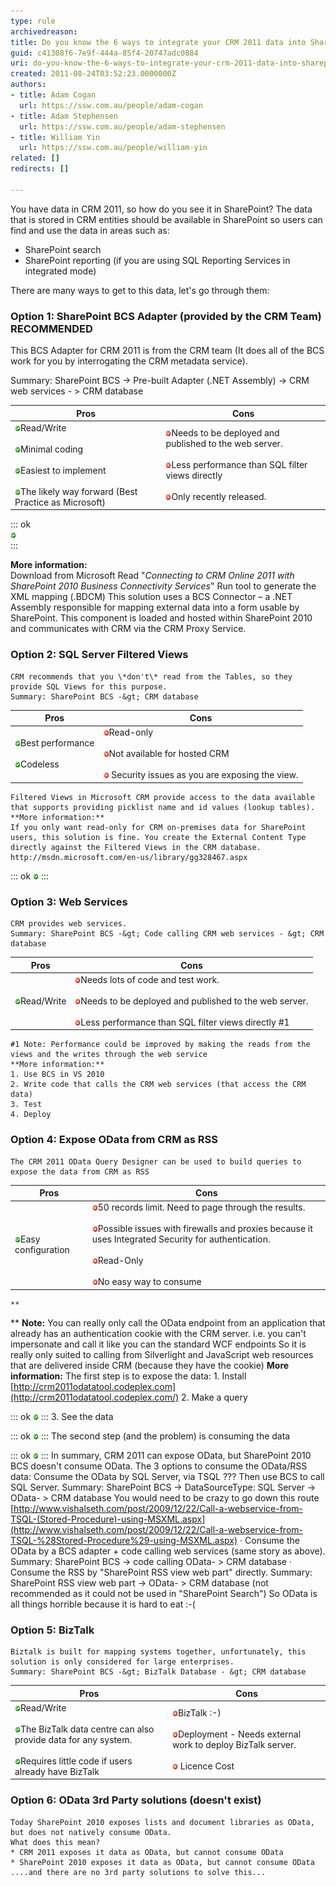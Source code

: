 ```yaml
---
type: rule
archivedreason: 
title: Do you know the 6 ways to integrate your CRM 2011 data into SharePoint 2010?
guid: c41308f6-7e9f-444a-85f4-20747adc0884
uri: do-you-know-the-6-ways-to-integrate-your-crm-2011-data-into-sharepoint-2010
created: 2011-08-24T03:52:23.0000000Z
authors:
- title: Adam Cogan
  url: https://ssw.com.au/people/adam-cogan
- title: Adam Stephensen
  url: https://ssw.com.au/people/adam-stephensen
- title: William Yin
  url: https://ssw.com.au/people/william-yin
related: []
redirects: []

---
```


You have data in CRM 2011, so how do you see it in SharePoint? The data that is stored in CRM entities should be available in SharePoint so users can find and use the data in areas such as:

* SharePoint search
* SharePoint reporting (if you are using SQL Reporting Services in integrated mode)


There are many ways to get to this data, let's go through them:

<!--endintro-->

### Option 1: SharePoint BCS Adapter (provided by the CRM Team) RECOMMENDED

This BCS Adapter for CRM 2011 is from the CRM team (It does all of the BCS work for you by interrogating the CRM metadata service).

Summary: SharePoint BCS -&gt; Pre-built Adapter (.NET Assembly) -&gt; CRM web services - &gt; CRM database


| Pros | Cons |
| --- | --- |
| ![clip_image002\[8\]](correct.gif "clip_image002[8]")Read/Write<br><br>![clip_image002\[9\]](correct.gif "clip_image002[9]")Minimal coding<br><br>![clip_image002\[10\]](correct.gif "clip_image002[10]")Easiest to implement<br><br>![clip_image002\[11\]](correct.gif "clip_image002[11]")The likely way forward (Best Practice as Microsoft) | ![clip_image004\[13\]](wrong.gif "clip_image004[13]")Needs to be deployed and published to the web server.<br><br>![clip_image004\[14\]](wrong.gif "clip_image004[14]")Less performance than SQL filter views directly<br><br>![clip_image004\[15\]](wrong.gif "clip_image004[15]")Only recently released. |


::: ok  
![](correct.gif)  
:::

**More information:**    
    Download from Microsoft
    Read "*Connecting to CRM Online 2011 with SharePoint 2010 Business Connectivity Services*"
    Run tool to generate the XML mapping (.BDCM)
    This solution uses a BCS Connector – a .NET Assembly responsible for mapping external data into a form usable by SharePoint. This component is loaded and hosted within SharePoint 2010 and communicates with CRM via the CRM Proxy Service.

### Option 2: SQL Server Filtered Views

    CRM recommends that you \*don't\* read from the Tables, so they provide SQL Views for this purpose.
    Summary: SharePoint BCS -&gt; CRM database


| Pros | Cons |
| --- | --- |
| ![clip_image002\[2\]](correct.gif "clip_image002[2]")Best performance<br><br>![clip_image002\[2\]](correct.gif "clip_image002[2]")Codeless | ![clip_image004](wrong.gif "clip_image004")Read-only<br><br>![clip_image004\[1\]](wrong.gif "clip_image004[1]")Not available for hosted CRM<br><br>![clip_image004\[2\]](wrong.gif "clip_image004[2]") Security issues as you are exposing the view. |

    Filtered Views in Microsoft CRM provide access to the data available that supports providing picklist name and id values (lookup tables).
    **More information:**
    If you only want read-only for CRM on-premises data for SharePoint users, this solution is fine. You create the External Content Type directly against the Filtered Views in the CRM database.
    http://msdn.microsoft.com/en-us/library/gg328467.aspx

::: ok
![Figure: The result of "SELECT \* FROM FilteredCtx\_Project". Use Office SharePoint Designer to hook this up](correct.gif)
:::

### Option 3: Web Services
    CRM provides web services.
    Summary: SharePoint BCS -&gt; Code calling CRM web services - &gt; CRM database


| Pros | Cons |
| --- | --- |
| ![clip_image002\[3\]](correct.gif "clip_image002[3]")Read/Write | ![clip_image004\[3\]](wrong.gif "clip_image004[3]")Needs lots of code and test work.<br><br>![clip_image004\[4\]](wrong.gif "clip_image004[4]")Needs to be deployed and published to the web server.<br><br>![clip_image004\[5\]](wrong.gif "clip_image004[5]")Less performance than SQL filter views directly #1 |

    #1 Note: Performance could be improved by making the reads from the views and the writes through the web service
    **More information:**
    1. Use BCS in VS 2010
    2. Write code that calls the CRM web services (that access the CRM data)
    3. Test
    4. Deploy

### Option 4: Expose OData from CRM as RSS
    The CRM 2011 OData Query Designer can be used to build queries to expose the data from CRM as RSS


| Pros | Cons |
| --- | --- |
| ![clip_image002\[4\]](correct.gif "clip_image002[4]")Easy configuration | ![clip_image004\[6\]](wrong.gif "clip_image004[6]")50 records limit. Need to page through the results.<br><br>![clip_image004\[7\]](wrong.gif "clip_image004[7]")Possible issues with firewalls and proxies because it uses Integrated Security for authentication.<br><br>![clip_image004\[8\]](wrong.gif "clip_image004[8]")Read-Only<br><br>![clip_image004\[9\]](wrong.gif "clip_image004[9]")No easy way to consume |

    **
** **Note:** You can really only call the OData endpoint from an application that already has an authentication cookie with the CRM server. 
i.e. you can't impersonate and call it like you can the standard WCF endpoints 
So it is really only suited to calling from Silverlight and JavaScript web resources that are delivered inside CRM (because they have the cookie)
    **More information:**
    The first step is to expose the data:
    1. Install [http://crm2011odatatool.codeplex.com](http://crm2011odatatool.codeplex.com/)
    2. Make a query

::: ok
![Figure: Designing a query](correct.gif)
:::
    3. See the data

::: ok
![Figure: See the data - RSS source for xtc\_countrySet](correct.gif)
:::
    The second step (and the problem) is consuming the data

::: ok
![Figure: BCS has no option to consume RSS data. Please Microsoft SharePoint Team, we need a new 'Data Source Type' = OData](correct.gif)
:::
    In summary, CRM 2011 can expose OData, but SharePoint 2010 BCS doesn't consume OData.
    The 3 options to consume the OData/RSS data:
    Consume the OData by SQL Server, via TSQL ???    Then use BCS to call SQL Server. 
Summary: SharePoint BCS -&gt; DataSourceType: SQL Server -&gt; OData- &gt; CRM database
    You would need to be crazy to go down this route [http://www.vishalseth.com/post/2009/12/22/Call-a-webservice-from-TSQL-(Stored-Procedure)-using-MSXML.aspx](http://www.vishalseth.com/post/2009/12/22/Call-a-webservice-from-TSQL-%28Stored-Procedure%29-using-MSXML.aspx)
    · Consume the OData by a BCS adapter + code calling web services (same story as above). 
Summary: SharePoint BCS -&gt; code calling OData- &gt; CRM database
    · Consume the RSS by "SharePoint RSS view web part" directly. 
Summary: SharePoint RSS view web part -&gt; OData- &gt; CRM database 
(not recommended as it could not be used in "SharePoint Search")
    So OData is all things horrible because it is hard to eat :-(

### Option 5: BizTalk

    Biztalk is built for mapping systems together, unfortunately, this solution is only considered for large enterprises.
    Summary: SharePoint BCS -&gt; BizTalk Database - &gt; CRM database


| Pros | Cons |
| --- | --- |
| ![clip_image002\[5\]](correct.gif "clip_image002[5]")Read/Write<br><br>![clip_image002\[6\]](correct.gif "clip_image002[6]")The BizTalk data centre can also provide data for any system.<br><br>![clip_image002\[7\]](correct.gif "clip_image002[7]")Requires little code if users already have BizTalk | ![clip_image004\[10\]](wrong.gif "clip_image004[10]")BizTalk :-)<br><br>![clip_image004\[11\]](wrong.gif "clip_image004[11]")Deployment - Needs external work to deploy BizTalk server.<br><br>![clip_image004\[12\]](wrong.gif "clip_image004[12]") Licence Cost |


### Option 6: OData 3rd Party solutions (doesn't exist)

    Today SharePoint 2010 exposes lists and document libraries as OData, but does not natively consume OData.
    What does this mean?
    * CRM 2011 exposes it data as OData, but cannot consume OData
    * SharePoint 2010 exposes it data as OData, but cannot consume OData
    ....and there are no 3rd party solutions to solve this...
